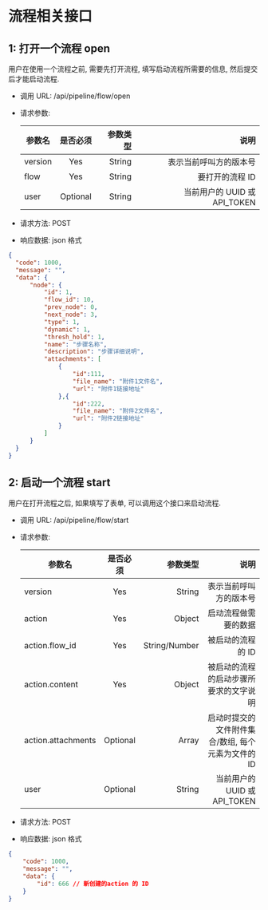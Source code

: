 # 流程相关接口

## 1: 打开一个流程 open

用户在使用一个流程之前, 需要先打开流程, 填写启动流程所需要的信息, 然后提交后才能启动流程.

- 调用 URL: /api/pipeline/flow/open
- 请求参数:

   | 参数名       | 是否必须          | 参数类型  | 说明  |
   | ------------- |:-------------:| -----:| -----:|
   | version     | Yes | String | 表示当前呼叫方的版本号 |
   | flow      | Yes      |   String | 要打开的流程 ID |
   | user | Optional     |    String | 当前用户的 UUID 或 API_TOKEN |
   
- 请求方法: POST
- 响应数据: json 格式

```json
{
  "code": 1000,
  "message": "",
  "data": {
      "node": {
          "id": 1,
          "flow_id": 10,
          "prev_node": 0,
          "next_node": 3,
          "type": 1,
          "dynamic": 1,
          "thresh_hold": 1,
          "name": "步骤名称",
          "description": "步骤详细说明",
          "attachments": [
              {
                  "id":111,
                  "file_name": "附件1文件名",
                  "url": "附件1链接地址"
              },{
                  "id":222,
                  "file_name": "附件2文件名",
                  "url": "附件2链接地址"
              }
          ]
      }
  }
}
```

## 2: 启动一个流程 start

用户在打开流程之后, 如果填写了表单, 可以调用这个接口来启动流程.

- 调用 URL: /api/pipeline/flow/start
- 请求参数:

   | 参数名       | 是否必须          | 参数类型  | 说明  |
   | ------------- |:-------------:| -----:| -----:|
   | version     | Yes | String | 表示当前呼叫方的版本号 |
   | action      | Yes      |   Object | 启动流程做需要的数据 |
   | action.flow_id      | Yes      |   String/Number | 被启动的流程的 ID |
   | action.content      | Yes      |   Object | 被启动的流程的启动步骤所要求的文字说明 |
   | action.attachments      | Optional      |   Array | 启动时提交的文件附件集合/数组, 每个元素为文件的 ID |
   | user | Optional     |    String | 当前用户的 UUID 或 API_TOKEN |
   
- 请求方法: POST
- 响应数据: json 格式

```json
{
    "code": 1000,
    "message": "",
    "data": {
        "id": 666 // 新创建的action 的 ID
    }
}
```
